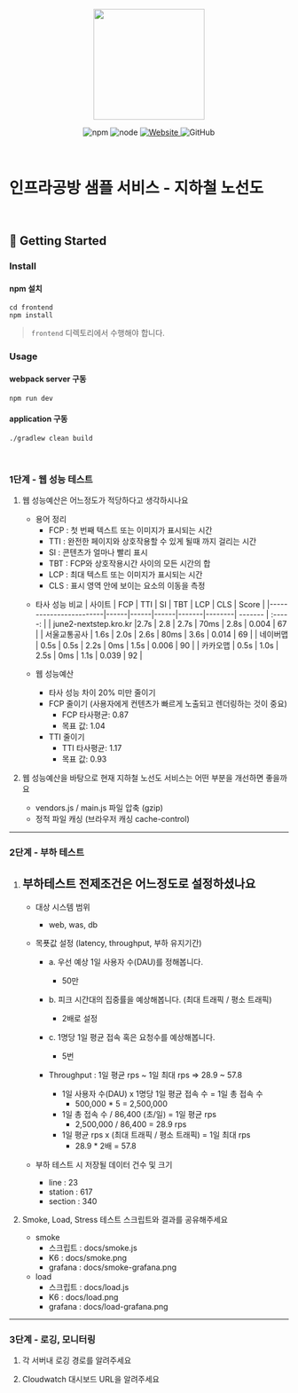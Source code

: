 <p align="center">
    <img width="200px;" src="https://raw.githubusercontent.com/woowacourse/atdd-subway-admin-frontend/master/images/main_logo.png"/>
</p>
<p align="center">
  <img alt="npm" src="https://img.shields.io/badge/npm-%3E%3D%205.5.0-blue">
  <img alt="node" src="https://img.shields.io/badge/node-%3E%3D%209.3.0-blue">
  <a href="https://edu.nextstep.camp/c/R89PYi5H" alt="nextstep atdd">
    <img alt="Website" src="https://img.shields.io/website?url=https%3A%2F%2Fedu.nextstep.camp%2Fc%2FR89PYi5H">
  </a>
  <img alt="GitHub" src="https://img.shields.io/github/license/next-step/atdd-subway-service">
</p>

<br>

# 인프라공방 샘플 서비스 - 지하철 노선도

<br>

## 🚀 Getting Started

### Install
#### npm 설치
```
cd frontend
npm install
```
> `frontend` 디렉토리에서 수행해야 합니다.

### Usage
#### webpack server 구동
```
npm run dev
```
#### application 구동
```
./gradlew clean build
```
<br>


### 1단계 - 웹 성능 테스트
1. 웹 성능예산은 어느정도가 적당하다고 생각하시나요
   * 용어 정리
     - FCP : 첫 번째 텍스트 또는 이미지가 표시되는 시간
     - TTI : 완전한 페이지와 상호작용할 수 있게 될때 까지 걸리는 시간
     - SI  : 콘텐츠가 얼마나 빨리 표시
     - TBT : FCP와 상호작용시간 사이의 모든 시간의 합
     - LCP : 최대 텍스트 또는 이미지가 표시되는 시간
     - CLS : 표시 영역 안에 보이는 요소의 이동을 측정

   - 타사 성능 비교
     | 사이트                   | FCP  |  TTI |  SI  |  TBT  |  LCP   |   CLS   |   Score  |
     |------------------------|------|------|------|-------|--------| ------- |  :-----: |
     | june2-nextstep.kro.kr  |2.7s  | 2.8  | 2.7s | 70ms |  2.8s   |  0.004  |    67    |
     | 서울교통공사              | 1.6s | 2.0s | 2.6s |  80ms |  3.6s  |  0.014  |    69    |
     | 네이버맵                 | 0.5s | 0.5s | 2.2s |  0ms  |  1.5s  |  0.006  |    90    |
     | 카카오맵                 | 0.5s | 1.0s | 2.5s |  0ms  |  1.1s  |  0.039  |    92    |
   
   - 웹 성능예산
       - 타사 성능 차이 20% 미만 줄이기
       - FCP 줄이기 (사용자에게 컨텐츠가 빠르게 노출되고 렌더링하는 것이 중요)
           - FCP 타사평균: 0.87
           - 목표 값: 1.04
       - TTI 줄이기 
           - TTI 타사평균: 1.17
           - 목표 값: 0.93

2. 웹 성능예산을 바탕으로 현재 지하철 노선도 서비스는 어떤 부분을 개선하면 좋을까요
   - vendors.js / main.js 파일 압축 (gzip)
   - 정적 파일 캐싱 (브라우저 캐싱 cache-control)


---

### 2단계 - 부하 테스트 
1. 부하테스트 전제조건은 어느정도로 설정하셨나요
   - 
   - 대상 시스템 범위
     - web, was, db
   
   - 목푯값 설정 (latency, throughput, 부하 유지기간)
     - a. 우선 예상 1일 사용자 수(DAU)를 정해봅니다.
       - 50만
     - b. 피크 시간대의 집중률을 예상해봅니다. (최대 트래픽 / 평소 트래픽)
       -  2배로 설정
     - c. 1명당 1일 평균 접속 혹은 요청수를 예상해봅니다.
       - 5번
       
     - Throughput : 1일 평균 rps ~ 1일 최대 rps => 28.9 ~ 57.8
       - 1일 사용자 수(DAU) x 1명당 1일 평균 접속 수 = 1일 총 접속 수
         - 500,000 * 5 = 2,500,000
       - 1일 총 접속 수 / 86,400 (초/일) = 1일 평균 rps
         - 2,500,000 / 86,400 = 28.9 rps
       - 1일 평균 rps x (최대 트래픽 / 평소 트래픽) = 1일 최대 rps
         - 28.9 * 2배 = 57.8

   - 부하 테스트 시 저장될 데이터 건수 및 크기
     - line : 23
     - station : 617
     - section : 340

2. Smoke, Load, Stress 테스트 스크립트와 결과를 공유해주세요
    - smoke 
      - 스크립트  : docs/smoke.js
      - K6      : docs/smoke.png
      - grafana : docs/smoke-grafana.png
    - load
      - 스크립트  : docs/load.js
      - K6      : docs/load.png
      - grafana : docs/load-grafana.png
---

### 3단계 - 로깅, 모니터링
1. 각 서버내 로깅 경로를 알려주세요

2. Cloudwatch 대시보드 URL을 알려주세요
